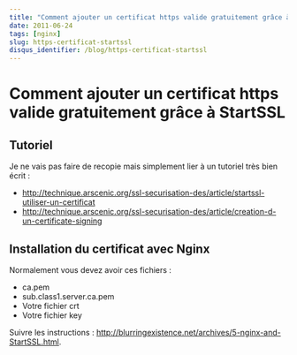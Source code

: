 ```yaml
---
title: "Comment ajouter un certificat https valide gratuitement grâce à StartSSL"
date: 2011-06-24
tags: [nginx]
slug: https-certificat-startssl
disqus_identifier: /blog/https-certificat-startssl
---
```

# Comment ajouter un certificat https valide gratuitement grâce à StartSSL

## Tutoriel
Je ne vais pas faire de recopie mais simplement lier à un tutoriel très bien écrit :

* http://technique.arscenic.org/ssl-securisation-des/article/startssl-utiliser-un-certificat
* http://technique.arscenic.org/ssl-securisation-des/article/creation-d-un-certificate-signing

## Installation du certificat avec Nginx

Normalement vous devez avoir ces fichiers :

* ca.pem
* sub.class1.server.ca.pem
* Votre fichier crt
* Votre fichier key

Suivre les instructions : http://blurringexistence.net/archives/5-nginx-and-StartSSL.html.






